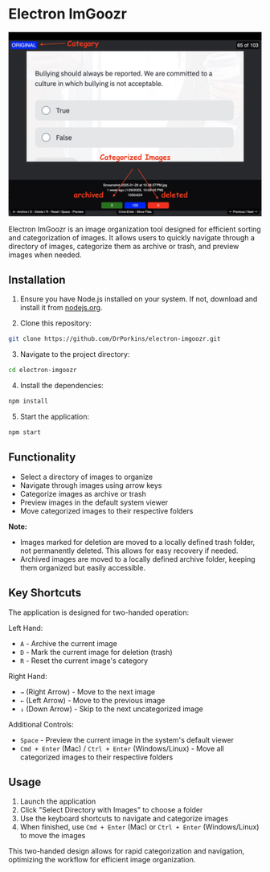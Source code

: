 # Electron ImGoozr

![Screenshot](assets/Screenshot1.jpg)

Electron ImGoozr is an image organization tool designed for efficient sorting and categorization of images. It allows users to quickly navigate through a directory of images, categorize them as archive or trash, and preview images when needed.
## Installation

1. Ensure you have Node.js installed on your system. If not, download and install it from [nodejs.org](https://nodejs.org/).

2. Clone this repository:
```bash
git clone https://github.com/DrPorkins/electron-imgoozr.git
```

3. Navigate to the project directory:
```bash
cd electron-imgoozr
```

4. Install the dependencies:
```bash
npm install
```

5. Start the application:
```bash
npm start
```

## Functionality

- Select a directory of images to organize
- Navigate through images using arrow keys
- Categorize images as archive or trash
- Preview images in the default system viewer
- Move categorized images to their respective folders

**Note:**
- Images marked for deletion are moved to a locally defined trash folder, not permanently deleted. This allows for easy recovery if needed.
- Archived images are moved to a locally defined archive folder, keeping them organized but easily accessible.

## Key Shortcuts

The application is designed for two-handed operation:

Left Hand:
- `A` - Archive the current image
- `D` - Mark the current image for deletion (trash)
- `R` - Reset the current image's category

Right Hand:
- `→` (Right Arrow) - Move to the next image
- `←` (Left Arrow) - Move to the previous image
- `↓` (Down Arrow) - Skip to the next uncategorized image

Additional Controls:
- `Space` - Preview the current image in the system's default viewer
- `Cmd + Enter` (Mac) / `Ctrl + Enter` (Windows/Linux) - Move all categorized images to their respective folders

## Usage

1. Launch the application
2. Click "Select Directory with Images" to choose a folder
3. Use the keyboard shortcuts to navigate and categorize images
4. When finished, use `Cmd + Enter` (Mac) or `Ctrl + Enter` (Windows/Linux) to move the images

This two-handed design allows for rapid categorization and navigation, optimizing the workflow for efficient image organization.
